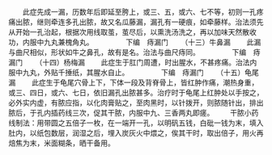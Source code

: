 <!-- { "loadSidebar": true } -->
　　此症先成一漏，历数年后即延至胯上，或三、五，或六、七不等，初则一孔疼痛出脓，继则牵连多孔出脓，故又名瓜藤漏，漏孔有一硬痕，如牵藤样。治法须先从开始一孔治起，根据次用线取茧，茧尽后，以熏洗汤洗之，再以加味天然散收功，内服中九丸兼槐角丸。
　　
　　下编　痔漏门
　　（十三）牛鼻漏
　　此漏与曲尺相似，形状如牛之鼻孔，故有是名。治法与曲尺痔同。
　　
　　下编　痔漏门
　　（十四）杨梅漏
　　此症生于肛门周遭，时出腥水，不甚疼痛。治法内服中九丸，外贴千捶纸，其腥水自止。
　　
　　下编　痔漏门
　　（十五）龟尾漏
　　此症生于龟尾穴骨上下，下体一段及背脊骨上，皆红肿作痛，潮热身重，或三、四日，或六、七日，依旧漏孔出脓甚多。治疗时于龟尾上红肿处以手按之，必外实内虚，有脓应指，以化肉膏贴之，至肉黑时，以针拨开，则脓随针出，排出脓后，于孔内插药线三次，促其干脓，内服中九、三香两丸即瘥。
　　干脓小药线制法：用带圆之五倍子一枚，在一端开一孔，以明矾五钱，白砒一钱为末，填入肚内，以纸包数层，润湿之后，埋入炭灰火中煨之，俟其干时，取出倍子，用火再焙焦为末，米面糊条，晒干备用。
　　
　　
